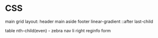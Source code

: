 # CSS
main grid layout:
header
main aside
footer
linear-gradient
::after last-child 

table nth-child(even) - zebra
nav li right
reginfo form
